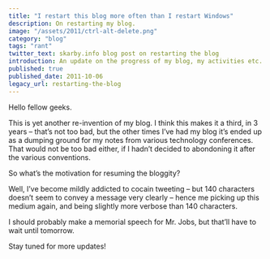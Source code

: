 ```yaml
---
title: "I restart this blog more often than I restart Windows"
description: On restarting my blog.
image: "/assets/2011/ctrl-alt-delete.png"
category: "blog"
tags: "rant"
twitter_text: skarby.info blog post on restarting the blog
introduction: An update on the progress of my blog, my activities etc.
published: true
published_date: 2011-10-06
legacy_url: restarting-the-blog
---
```


Hello fellow geeks.

This is yet another re-invention of my blog. I think this makes it a third, in 3 years – that’s not too bad,
but the other times I’ve had my blog it’s ended up as a dumping ground for my notes from various technology conferences.
That would not be too bad either, if I hadn’t decided to abondoning it after the various conventions.

So what’s the motivation for resuming the bloggity?

Well, I’ve become mildly addicted to cocain tweeting – but 140 characters doesn’t seem to convey a message
very clearly – hence me picking up this medium again, and being slightly more verbose than 140 characters.

I should probably make a memorial speech for Mr. Jobs, but that’ll have to wait until tomorrow.

Stay tuned for more updates!
